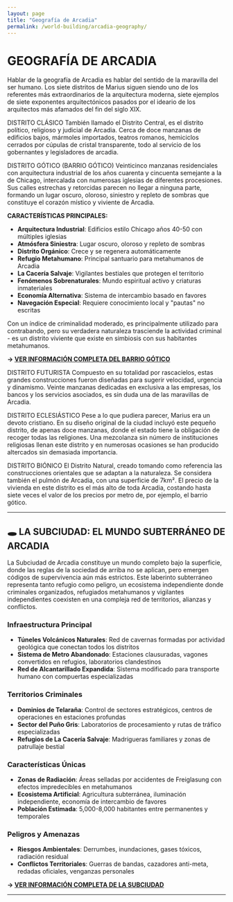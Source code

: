 ```yaml
---
layout: page
title: "Geografía de Arcadia"
permalink: /world-building/arcadia-geography/
---
```


# GEOGRAFÍA DE ARCADIA

Hablar de la geografía de Arcadia es hablar del sentido de la maravilla del ser humano. Los siete distritos de Marius siguen siendo uno de los referentes más extraordinarios de la arquitectura moderna, siete ejemplos de siete exponentes arquitectónicos pasados por el ideario de los arquitectos más afamados del fin del siglo XIX.

DISTRITO CLÁSICO
También llamado el Distrito Central, es el distrito político, religioso y judicial de Arcadia. Cerca de doce manzanas de edificios bajos, mármoles importados, teatros romanos, hemiciclos cerrados por cúpulas de cristal transparente, todo al servicio de los gobernantes y legisladores de arcadia.

DISTRITO GÓTICO (BARRIO GÓTICO)
Veinticinco manzanas residenciales con arquitectura industrial de los años cuarenta y cincuenta semejante a la de Chicago, intercalada con numerosas iglesias de diferentes procesiones. Sus calles estrechas y retorcidas parecen no llegar a ninguna parte, formando un lugar oscuro, oloroso, siniestro y repleto de sombras que constituye el corazón místico y viviente de Arcadia.

**CARACTERÍSTICAS PRINCIPALES:**
- **Arquitectura Industrial**: Edificios estilo Chicago años 40-50 con múltiples iglesias
- **Atmósfera Siniestra**: Lugar oscuro, oloroso y repleto de sombras
- **Distrito Orgánico**: Crece y se regenera automáticamente
- **Refugio Metahumano**: Principal santuario para metahumanos de Arcadia  
- **La Cacería Salvaje**: Vigilantes bestiales que protegen el territorio
- **Fenómenos Sobrenaturales**: Mundo espiritual activo y criaturas inmateriales
- **Economía Alternativa**: Sistema de intercambio basado en favores
- **Navegación Especial**: Requiere conocimiento local y "pautas" no escritas

Con un índice de criminalidad moderado, es principalmente utilizado para contrabando, pero su verdadera naturaleza trasciende la actividad criminal - es un distrito viviente que existe en simbiosis con sus habitantes metahumanos.

**→ [VER INFORMACIÓN COMPLETA DEL BARRIO GÓTICO](../barrio-gotico/)**

DISTRITO FUTURISTA
Compuesto en su totalidad por rascacielos, estas grandes construcciones fueron diseñadas para sugerir velocidad, urgencia y dinamismo. Veinte manzanas dedicadas en exclusiva a las empresas, los bancos y los servicios asociados, es sin duda una de las maravillas de Arcadia.

DISTRITO ECLESIÁSTICO
Pese a lo que pudiera parecer, Marius era un devoto cristiano. En su diseño original de la ciudad incluyó este pequeño distrito, de apenas doce manzanas, donde el estado tiene la obligación de recoger todas las religiones. Una mezcolanza sin número de instituciones religiosas llenan este distrito y en numerosas ocasiones se han producido altercados sin demasiada importancia.

DISTRITO BIÓNICO
El Distrito Natural, creado tomando como referencia las construcciones orientales que se adaptan a la naturaleza. Se considera también el pulmón de Arcadia, con una superficie de 7km². El precio de la vivienda en este distrito es el más alto de toda Arcadia, costando hasta siete veces el valor de los precios por metro de, por ejemplo, el barrio gótico.

---

## 🕳️ **LA SUBCIUDAD: EL MUNDO SUBTERRÁNEO DE ARCADIA**

La Subciudad de Arcadia constituye un mundo completo bajo la superficie, donde las reglas de la sociedad de arriba no se aplican, pero emergen códigos de supervivencia aún más estrictos. Este laberinto subterráneo representa tanto refugio como peligro, un ecosistema independiente donde criminales organizados, refugiados metahumanos y vigilantes independientes coexisten en una compleja red de territorios, alianzas y conflictos.

### **Infraestructura Principal**
- **Túneles Volcánicos Naturales**: Red de cavernas formadas por actividad geológica que conectan todos los distritos
- **Sistema de Metro Abandonado**: Estaciones clausuradas, vagones convertidos en refugios, laboratorios clandestinos
- **Red de Alcantarillado Expandida**: Sistema modificado para transporte humano con compuertas especializadas

### **Territorios Criminales**
- **Dominios de Telaraña**: Control de sectores estratégicos, centros de operaciones en estaciones profundas
- **Sector del Puño Gris**: Laboratorios de procesamiento y rutas de tráfico especializadas  
- **Refugios de La Cacería Salvaje**: Madrigueras familiares y zonas de patrullaje bestial

### **Características Únicas**
- **Zonas de Radiación**: Áreas selladas por accidentes de Freiglasung con efectos impredecibles en metahumanos
- **Ecosistema Artificial**: Agricultura subterránea, iluminación independiente, economía de intercambio de favores
- **Población Estimada**: 5,000-8,000 habitantes entre permanentes y temporales

### **Peligros y Amenazas**
- **Riesgos Ambientales**: Derrumbes, inundaciones, gases tóxicos, radiación residual
- **Conflictos Territoriales**: Guerras de bandas, cazadores anti-meta, redadas oficiales, venganzas personales

**→ [VER INFORMACIÓN COMPLETA DE LA SUBCIUDAD](../subciudad/)**

---